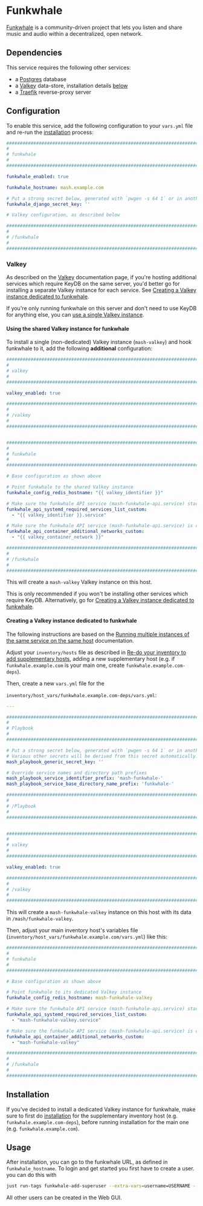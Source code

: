 # Funkwhale

[Funkwhale](https://funkwhale.audio/) is a community-driven project that lets you listen and share music and audio within a decentralized, open network.


## Dependencies

This service requires the following other services:

- a [Postgres](postgres.md) database
- a [Valkey](valkey.md) data-store, installation details [below](#valkey)
- a [Traefik](traefik.md) reverse-proxy server


## Configuration

To enable this service, add the following configuration to your `vars.yml` file and re-run the [installation](../installing.md) process:

```yaml
########################################################################
#                                                                      #
# funkwhale                                                               #
#                                                                      #
########################################################################

funkwhale_enabled: true

funkwhale_hostname: mash.example.com

# Put a strong secret below, generated with `pwgen -s 64 1` or in another way
funkwhale_django_secret_key: ''

# Valkey configuration, as described below

########################################################################
#                                                                      #
# /funkwhale                                                              #
#                                                                      #
########################################################################
```

### Valkey

As described on the [Valkey](valkey.md) documentation page, if you're hosting additional services which require KeyDB on the same server, you'd better go for installing a separate Valkey instance for each service. See [Creating a Valkey instance dedicated to funkwhale](#creating-a-valkey-instance-dedicated-to-funkwhale).

If you're only running funkwhale on this server and don't need to use KeyDB for anything else, you can [use a single Valkey instance](#using-the-shared-valkey-instance-for-funkwhale).

#### Using the shared Valkey instance for funkwhale

To install a single (non-dedicated) Valkey instance (`mash-valkey`) and hook funkwhale to it, add the following **additional** configuration:

```yaml
########################################################################
#                                                                      #
# valkey                                                               #
#                                                                      #
########################################################################

valkey_enabled: true

########################################################################
#                                                                      #
# /valkey                                                              #
#                                                                      #
########################################################################


########################################################################
#                                                                      #
# funkwhale                                                            #
#                                                                      #
########################################################################

# Base configuration as shown above

# Point funkwhale to the shared Valkey instance
funkwhale_config_redis_hostname: "{{ valkey_identifier }}"

# Make sure the funkwhale API service (mash-funkwhale-api.service) starts after the shared KeyDB service
funkwhale_api_systemd_required_services_list_custom:
  - "{{ valkey_identifier }}.service"

# Make sure the funkwhale API service (mash-funkwhale-api.service) is connected to the container network of the shared KeyDB service
funkwhale_api_container_additional_networks_custom:
  - "{{ valkey_container_network }}"

########################################################################
#                                                                      #
# /funkwhale                                                           #
#                                                                      #
########################################################################
```

This will create a `mash-valkey` Valkey instance on this host.

This is only recommended if you won't be installing other services which require KeyDB. Alternatively, go for [Creating a Valkey instance dedicated to funkwhale](#creating-a-valkey-instance-dedicated-to-funkwhale).


#### Creating a Valkey instance dedicated to funkwhale

The following instructions are based on the [Running multiple instances of the same service on the same host](../running-multiple-instances.md) documentation.

Adjust your `inventory/hosts` file as described in [Re-do your inventory to add supplementary hosts](../running-multiple-instances.md#re-do-your-inventory-to-add-supplementary-hosts), adding a new supplementary host (e.g. if `funkwhale.example.com` is your main one, create `funkwhale.example.com-deps`).

Then, create a new `vars.yml` file for the

`inventory/host_vars/funkwhale.example.com-deps/vars.yml`:

```yaml
---

########################################################################
#                                                                      #
# Playbook                                                             #
#                                                                      #
########################################################################

# Put a strong secret below, generated with `pwgen -s 64 1` or in another way
# Various other secrets will be derived from this secret automatically.
mash_playbook_generic_secret_key: ''

# Override service names and directory path prefixes
mash_playbook_service_identifier_prefix: 'mash-funkwhale-'
mash_playbook_service_base_directory_name_prefix: 'funkwhale-'

########################################################################
#                                                                      #
# /Playbook                                                            #
#                                                                      #
########################################################################


########################################################################
#                                                                      #
# valkey                                                               #
#                                                                      #
########################################################################

valkey_enabled: true

########################################################################
#                                                                      #
# /valkey                                                              #
#                                                                      #
########################################################################
```

This will create a `mash-funkwhale-valkey` instance on this host with its data in `/mash/funkwhale-valkey`.

Then, adjust your main inventory host's variables file (`inventory/host_vars/funkwhale.example.com/vars.yml`) like this:

```yaml
########################################################################
#                                                                      #
# funkwhale                                                            #
#                                                                      #
########################################################################

# Base configuration as shown above

# Point funkwhale to its dedicated Valkey instance
funkwhale_config_redis_hostname: mash-funkwhale-valkey

# Make sure the funkwhale API service (mash-funkwhale-api.service) starts after its dedicated KeyDB service
funkwhale_api_systemd_required_services_list_custom:
  - "mash-funkwhale-valkey.service"

# Make sure the funkwhale API service (mash-funkwhale-api.service) is connected to the container network of its dedicated KeyDB service
funkwhale_api_container_additional_networks_custom:
  - "mash-funkwhale-valkey"

########################################################################
#                                                                      #
# /funkwhale                                                           #
#                                                                      #
########################################################################
```


## Installation

If you've decided to install a dedicated Valkey instance for funkwhale, make sure to first do [installation](../installing.md) for the supplementary inventory host (e.g. `funkwhale.example.com-deps`), before running installation for the main one (e.g. `funkwhale.example.com`).


## Usage

After installation, you can go to the funkwhale URL, as defined in `funkwhale_hostname`. To login and get started you first have to create a user. you can do this with
```bash
just run-tags funkwhale-add-superuser --extra-vars=username=USERNAME --extra-vars=password=PASSWORD --extra-vars=email=EMAIL
```

All other users can be created in the Web GUI.
